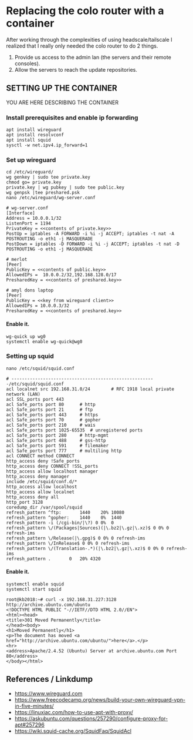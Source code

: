 # Replacing the colo router with a container

After working through the complexities of using headscale/tailscale I realized that I really only needed the colo router to do 2 things. 

1) Provide us access to the admin lan (the servers and their remote consoles).
2) Allow the servers to reach the update repositories.

## SETTING UP THE CONTAINER

YOU ARE HERE DESCRIBING THE CONTAINER

### Install prerequisites and enable ip forwarding

```
apt install wireguard
apt install resolvconf
apt install squid
sysctl -w net.ipv4.ip_forward=1
```
### Set up wireguard
```
cd /etc/wireguard/
wg genkey | sudo tee private.key
chmod go= private.key
private.key | wg pubkey | sudo tee public.key
wg genpsk |tee preshared.psk
nano /etc/wireguard/wg-server.conf
```

```
# wg-server.conf
[Interface]
Address = 10.0.0.1/32
ListenPort = 1194
PrivateKey = <<contents of private.key>>
PostUp = iptables -A FORWARD -i %i -j ACCEPT; iptables -t nat -A POSTROUTING -o eth1 -j MASQUERADE
PostDown = iptables -D FORWARD -i %i -j ACCEPT; iptables -t nat -D POSTROUTING -o eth1 -j MASQUERADE

# merlot
[Peer]
PublicKey = <<contents of public.key>>
AllowedIPs =  10.0.0.2/32,192.168.128.0/17
PresharedKey = <<contents of preshared.key>>

# amyl dons laptop
[Peer]
PublicKey = <<key from wireguard client>>
AllowedIPs = 10.0.0.3/32
PresharedKey = <<contents of preshared.key>>
```
#### Enable it. 
```
wg-quick up wg0
systemctl enable wg-quick@wg0
```
### Setting up squid 
```
nano /etc/squid/squid.conf
```

```
# -------------------------------------------------------/etc/squid/squid.conf
acl localnet src 192.168.31.0/24		# RFC 1918 local private network (LAN)
acl SSL_ports port 443
acl Safe_ports port 80		# http
acl Safe_ports port 21		# ftp
acl Safe_ports port 443		# https
acl Safe_ports port 70		# gopher
acl Safe_ports port 210		# wais
acl Safe_ports port 1025-65535	# unregistered ports
acl Safe_ports port 280		# http-mgmt
acl Safe_ports port 488		# gss-http
acl Safe_ports port 591		# filemaker
acl Safe_ports port 777		# multiling http
acl CONNECT method CONNECT
http_access deny !Safe_ports
http_access deny CONNECT !SSL_ports
http_access allow localhost manager
http_access deny manager
include /etc/squid/conf.d/*
http_access allow localhost
http_access allow localnet
http_access deny all
http_port 3128
coredump_dir /var/spool/squid
refresh_pattern ^ftp:		1440	20%	10080
refresh_pattern ^gopher:	1440	0%	1440
refresh_pattern -i (/cgi-bin/|\?) 0	0%	0
refresh_pattern \/(Packages|Sources)(|\.bz2|\.gz|\.xz)$ 0 0% 0 refresh-ims
refresh_pattern \/Release(|\.gpg)$ 0 0% 0 refresh-ims
refresh_pattern \/InRelease$ 0 0% 0 refresh-ims
refresh_pattern \/(Translation-.*)(|\.bz2|\.gz|\.xz)$ 0 0% 0 refresh-ims
refresh_pattern .		0	20%	4320
```
#### Enable it.
```
systemctl enable squid
systemctl start squid
```
```
root@kb2018:~# curl -x 192.168.31.227:3128 http://archive.ubuntu.com/ubuntu
<!DOCTYPE HTML PUBLIC "-//IETF//DTD HTML 2.0//EN">
<html><head>
<title>301 Moved Permanently</title>
</head><body>
<h1>Moved Permanently</h1>
<p>The document has moved <a href="http://archive.ubuntu.com/ubuntu/">here</a>.</p>
<hr>
<address>Apache/2.4.52 (Ubuntu) Server at archive.ubuntu.com Port 80</address>
</body></html>
```




## References / Linkdump
- https://www.wireguard.com
- https://www.freecodecamp.org/news/build-your-own-wireguard-vpn-in-five-minutes/
- https://linuxiac.com/how-to-use-apt-with-proxy/
- https://askubuntu.com/questions/257290/configure-proxy-for-apt#257296
- https://wiki.squid-cache.org/SquidFaq/SquidAcl
